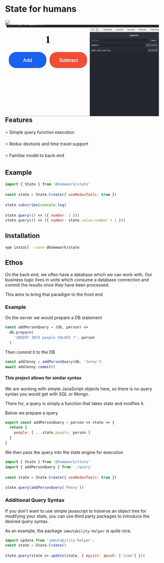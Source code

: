 # State for humans

<img align="left" width="320px" src="https://payxintl.com/wp-content/uploads/2011/09/Revolution-Fist.jpg">
<img align="right" width="500px" src="/sample.gif">

<br>

## Features

⭐️ Simple query function execution

⭐️ Redux devtools and time travel support

⭐️ Familiar model to back-end

## Example

```javascript
import { State } from '@homework/state'

const state = State.Create({ useReduxTools: true })

state.subscribe(console.log)

state.query(() => ({ number: 1 }))
state.query(() => ({ number: state.value.number + 1 }))
```

## Installation

```bash
npm install --save @homework/state
```

## Ethos

On the back end, we often have a database which we can work with. Our business logic lives in units which consume a database connection and commit the results once they have been processed.

This aims to bring that paradigm to the front end

### Example

On the server we would prepare a DB statement
```javascript
const addPersonQuery = (db, person) => 
  db.prepare(
    'INSERT INTO people VALUES ?', person
  )
```
Then commit it to the DB
```javascript
const addJenny = addPersonQuery(db, 'Jenny')
await addJenny.commit()
```

#### This project allows for similar syntax

We are working with simple JavaScript objects here, so
there is no query syntax you would get with SQL or Mongo.

There for, a query is simply a function that takes state
and modfies it.

Below we prepare a query
```javascript
export const addPersonQuery = person => state => {
  return {
    people: [ ...state.people, person ]
  }
}
```

We then pass the query into the state engine for execution

```javascript
import { State } from '@homework/state'
import { addPersonQuery } from './query'

const state = State.Create({ useReduxTools: true })

state.query(addPersonQuery('Penny'))
```

### Additional Query Syntax

If you don't want to use simple javascript to traverse an object tree for modifying your state, you can use third party packages to introduce the desired query syntax.

As an example, the package `immutability-helper` is quite nice.

```javascript
import update from 'immutability-helper';
const state = State.Create()

state.query(state => update(state, { myList: $push: ['item'] }))
```
